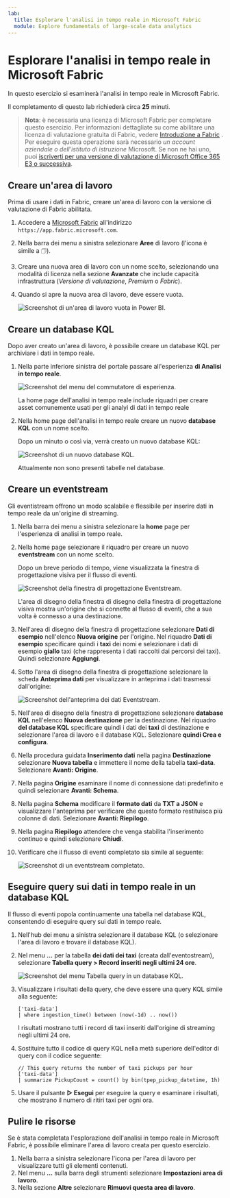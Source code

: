 ```yaml
---
lab:
  title: Esplorare l'analisi in tempo reale in Microsoft Fabric
  module: Explore fundamentals of large-scale data analytics
---
```


# Esplorare l'analisi in tempo reale in Microsoft Fabric

In questo esercizio si esaminerà l'analisi in tempo reale in Microsoft Fabric.

Il completamento di questo lab richiederà circa **25** minuti.

> **Nota**: è necessaria una licenza di Microsoft Fabric per completare questo esercizio. Per informazioni dettagliate su come abilitare una licenza di valutazione gratuita di Fabric, vedere [Introduzione a Fabric](https://learn.microsoft.com/fabric/get-started/fabric-trial) . Per eseguire questa operazione sarà necessario *un account* *aziendale o dell'istituto di istruzione* Microsoft. Se non ne hai uno, puoi [iscriverti per una versione di valutazione di Microsoft Office 365 E3 o successiva](https://www.microsoft.com/microsoft-365/business/compare-more-office-365-for-business-plans).

## Creare un'area di lavoro

Prima di usare i dati in Fabric, creare un'area di lavoro con la versione di valutazione di Fabric abilitata.

1. Accedere a [Microsoft Fabric](https://app.fabric.microsoft.com) all'indirizzo `https://app.fabric.microsoft.com`.
2. Nella barra dei menu a sinistra selezionare **Aree** di lavoro (l'icona è simile a &#128455;).
3. Creare una nuova area di lavoro con un nome scelto, selezionando una modalità di licenza nella sezione **Avanzate** che include capacità infrastruttura (*Versione di valutazione*, *Premium* o *Fabric*).
4. Quando si apre la nuova area di lavoro, deve essere vuota.

    ![Screenshot di un'area di lavoro vuota in Power BI.](./Images/new-workspace.png)

## Creare un database KQL

Dopo aver creato un'area di lavoro, è possibile creare un database KQL per archiviare i dati in tempo reale.

1. Nella parte inferiore sinistra del portale passare all'esperienza **di Analisi in tempo reale**.

    ![Screenshot del menu del commutatore di esperienza.](./images/fabric-real-time.png)

    La home page dell'analisi in tempo reale include riquadri per creare asset comunemente usati per gli analyi di dati in tempo reale

2. Nella home page dell'analisi in tempo reale creare un nuovo **database KQL** con un nome scelto.

    Dopo un minuto o così via, verrà creato un nuovo database KQL:

    ![Screenshot di un nuovo database KQL.](./Images/kql-database.png)

    Attualmente non sono presenti tabelle nel database.

## Creare un eventstream

Gli eventistream offrono un modo scalabile e flessibile per inserire dati in tempo reale da un'origine di streaming.

1. Nella barra dei menu a sinistra selezionare la **home** page per l'esperienza di analisi in tempo reale.
1. Nella home page selezionare il riquadro per creare un nuovo **eventstream** con un nome scelto.

    Dopo un breve periodo di tempo, viene visualizzata la finestra di progettazione visiva per il flusso di eventi.

    ![Screenshot della finestra di progettazione Eventstream.](./Images/eventstream-designer.png)

    L'area di disegno della finestra di disegno della finestra di progettazione visiva mostra un'origine che si connette al flusso di eventi, che a sua volta è connesso a una destinazione.

1. Nell'area di disegno della finestra di progettazione selezionare **Dati di esempio** nell'elenco **Nuova origine** per l'origine. Nel riquadro **Dati di esempio** specificare quindi i **taxi** dei nomi e selezionare i dati di esempio **giallo** taxi (che rappresenta i dati raccolti dai percorsi dei taxi). Quindi selezionare **Aggiungi**.
1. Sotto l'area di disegno della finestra di progettazione selezionare la scheda **Anteprima dati** per visualizzare in anteprima i dati trasmessi dall'origine:

    ![Screenshot dell'anteprima dei dati Eventstream.](./Images/eventstream-preview.png)

1. Nell'area di disegno della finestra di progettazione selezionare **database KQL** nell'elenco **Nuova destinazione** per la destinazione. Nel riquadro **del database KQL** specificare quindi i dati dei **taxi** di destinazione e selezionare l'area di lavoro e il database KQL. Selezionare **quindi Crea e configura**.
1. Nella procedura guidata **Inserimento dati** nella pagina **Destinazione** selezionare **Nuova tabella** e immettere il nome della tabella **taxi-data**. Selezionare **Avanti: Origine**.
1. Nella pagina **Origine** esaminare il nome di connessione dati predefinito e quindi selezionare **Avanti: Schema**.
1. Nella pagina **Schema** modificare il **formato dati** da **TXT a JSON** e visualizzare l'anteprima per verificare che questo formato restituisca più colonne di dati. Selezionare **Avanti: Riepilogo**.
1. Nella pagina **Riepilogo** attendere che venga stabilita l'inserimento continuo e quindi selezionare **Chiudi**.
1. Verificare che il flusso di eventi completato sia simile al seguente:

    ![Screenshot di un eventstream completato.](./Images/complete-eventstream.png)

## Eseguire query sui dati in tempo reale in un database KQL

Il flusso di eventi popola continuamente una tabella nel database KQL, consentendo di eseguire query sui dati in tempo reale.

1. Nell'hub dei menu a sinistra selezionare il database KQL (o selezionare l'area di lavoro e trovare il database KQL).
1. Nel menu **...** per la tabella **dei dati dei taxi** (creata dall'eventostream), selezionare **Tabella query > Record inseriti negli ultimi 24 ore**.

    ![Screenshot del menu Tabella query in un database KQL.](./Images/kql-query.png)

1. Visualizzare i risultati della query, che deve essere una query KQL simile alla seguente:

    ```kql
    ['taxi-data']
    | where ingestion_time() between (now(-1d) .. now())
    ```

    I risultati mostrano tutti i record di taxi inseriti dall'origine di streaming negli ultimi 24 ore.

1. Sostituire tutto il codice di query KQL nella metà superiore dell'editor di query con il codice seguente:

    ```kql
    // This query returns the number of taxi pickups per hour
    ['taxi-data']
    | summarize PickupCount = count() by bin(tpep_pickup_datetime, 1h)
    ```

1. Usare il pulsante **&#9655; Esegui** per eseguire la query e esaminare i risultati, che mostrano il numero di ritiri taxi per ogni ora.
 
## Pulire le risorse

Se è stata completata l'esplorazione dell'analisi in tempo reale in Microsoft Fabric, è possibile eliminare l'area di lavoro creata per questo esercizio.

1. Nella barra a sinistra selezionare l'icona per l'area di lavoro per visualizzare tutti gli elementi contenuti.
2. Nel menu **...** sulla barra degli strumenti selezionare **Impostazioni area di lavoro**.
3. Nella sezione **Altre** selezionare **Rimuovi questa area di lavoro**.
